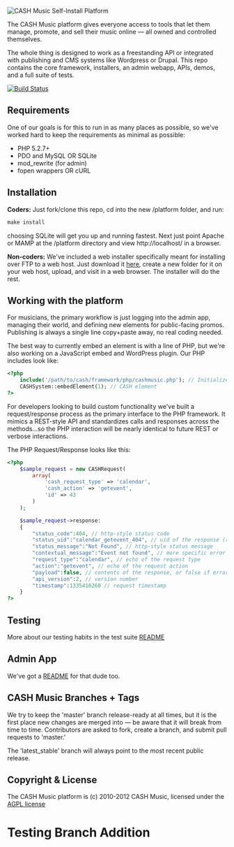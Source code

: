 ![CASH Music Self-Install Platform](https://cashmusic.s3.amazonaws.com/permalink/images/readme.jpg)

The CASH Music platform gives everyone access to tools that let them manage, 
promote, and sell their music online — all owned and controlled themselves.

The whole thing is designed to work as a freestanding API or integrated with
publishing and CMS systems like Wordpress or Drupal. This repo contains the core 
framework, installers, an admin webapp, APIs, demos, and a full suite of tests.

[![Build Status](https://secure.travis-ci.org/cashmusic/platform.png)](http://travis-ci.org/cashmusic/platform)

## Requirements

One of our goals is for this to run in as many places as possible, so we've worked 
hard to keep the requirements as minimal as possible:

 * PHP 5.2.7+
 * PDO and MySQL OR SQLite
 * mod_rewrite (for admin)
 * fopen wrappers OR cURL 

## Installation 

**Coders:** Just fork/clone this repo, cd into the new /platform folder, and run: 

```php
make install
````

choosing SQLite will get you up and running fastest. Next just point Apache or MAMP 
at the /platform directory and view http://localhost/ in a browser.

  
**Non-coders:** We've included a web installer specifically meant for installing over 
FTP to a web host. Just download it [here](https://github.com/cashmusic/platform/downloads), 
create a new folder for it on your web host, upload, and visit in a web browser. The 
installer will do the rest. 

## Working with the platform

For musicians, the primary workflow is just logging into the admin app, managing their 
world, and defining new elements for public-facing promos. Publishing is always a 
single line copy+paste away, no real coding needed. 

The best way to currently embed an element is with a line of PHP, but we're also 
working on a JavaScript embed and WordPress plugin. Our PHP includes look like: 

```php
<?php 
	include('/path/to/cash/framework/php/cashmusic.php'); // Initialize CASH Music ?>
	CASHSystem::embedElement(1); // CASH element 
?>
``` 

For developers looking to build custom functionality we've built a request/response 
process as the primary interface to the PHP framework. It mimics a REST-style API 
and standardizes calls and responses across the methods...so the PHP interaction 
will be nearly identical to future REST or verbose interactions. 

The PHP Request/Response looks like this: 

```php
<?php 
	$sample_request = new CASHRequest(
		array(
			'cash_request_type' => 'calendar', 
			'cash_action' => 'getevent',
			'id' => 43
		)
	);

	$sample_request->response:
	{
		"status_code":404, // http-style status code
		"status_uid":"calendar_getevent_404", // uid of the response (request + status)
		"status_message":"Not Found", // http-style status message
		"contextual_message":"Event not found", // more specific error message
		"request_type":"calendar", // echo of the request type
		"action":"getevent", // echo of the request action
		"payload":false, // contents of the response, or false if error
		"api_version":2, // version number
		"timestamp":1335416260 // request timestamp
	}
?>
```

## Testing

More about our testing habits in the test suite [README](https://github.com/cashmusic/platform/blob/master/tests/README.md)

## Admin App

We've got a [README](https://github.com/cashmusic/platform/blob/master/interfaces/php/admin/README.md) for that dude too.

## CASH Music Branches + Tags

We try to keep the 'master' branch release-ready at all times, but it is the first 
place new changes are merged into — be aware that it will break from time to time.
Contributors are asked to fork, create a branch, and submit pull requests to 'master.'

The 'latest_stable' branch will always point to the most recent public release.

## Copyright & License

The CASH Music platform is (c) 2010-2012 CASH Music, licensed under the 
[AGPL license](http://www.gnu.org/licenses/agpl-3.0.html)

# Testing Branch Addition
